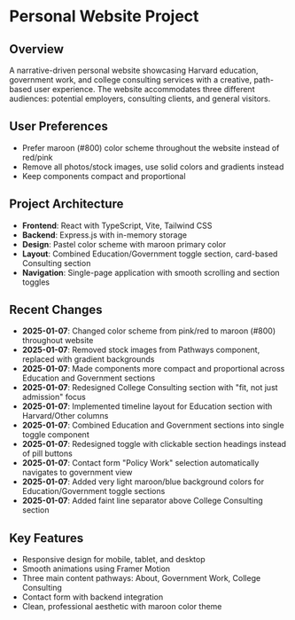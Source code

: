 # Personal Website Project

## Overview
A narrative-driven personal website showcasing Harvard education, government work, and college consulting services with a creative, path-based user experience. The website accommodates three different audiences: potential employers, consulting clients, and general visitors.

## User Preferences
- Prefer maroon (#800) color scheme throughout the website instead of red/pink
- Remove all photos/stock images, use solid colors and gradients instead
- Keep components compact and proportional

## Project Architecture
- **Frontend**: React with TypeScript, Vite, Tailwind CSS
- **Backend**: Express.js with in-memory storage
- **Design**: Pastel color scheme with maroon primary color
- **Layout**: Combined Education/Government toggle section, card-based Consulting section
- **Navigation**: Single-page application with smooth scrolling and section toggles

## Recent Changes
- **2025-01-07**: Changed color scheme from pink/red to maroon (#800) throughout website
- **2025-01-07**: Removed stock images from Pathways component, replaced with gradient backgrounds  
- **2025-01-07**: Made components more compact and proportional across Education and Government sections
- **2025-01-07**: Redesigned College Consulting section with "fit, not just admission" focus
- **2025-01-07**: Implemented timeline layout for Education section with Harvard/Other columns
- **2025-01-07**: Combined Education and Government sections into single toggle component
- **2025-01-07**: Redesigned toggle with clickable section headings instead of pill buttons
- **2025-01-07**: Contact form "Policy Work" selection automatically navigates to government view
- **2025-01-07**: Added very light maroon/blue background colors for Education/Government toggle sections
- **2025-01-07**: Added faint line separator above College Consulting section

## Key Features
- Responsive design for mobile, tablet, and desktop
- Smooth animations using Framer Motion
- Three main content pathways: About, Government Work, College Consulting
- Contact form with backend integration
- Clean, professional aesthetic with maroon color theme